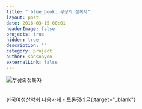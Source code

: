 ```yaml
---
title: ":blue_book: 무상의 정복자"
layout: post
date: 2016-03-15 00:01
headerImage: false
projects: true
hidden: true
description: ""
category: project
author: sansonyeo
externalLink: false
---
```

![무상의정복자](https://image.aladin.co.kr/product/7960/6/cover500/8996745537_1.jpg)
<!-- <br>[알라딘 구매 사이트 - 무상의정복자](https://www.aladin.co.kr/shop/wproduct.aspx?ItemId=79600637){:target="_blank"} -->
<br>[한국여성산악회 다음카페 - 토론정리글](https://cafe.daum.net/8848kwca/5NO3/168){:target="_blank"}
